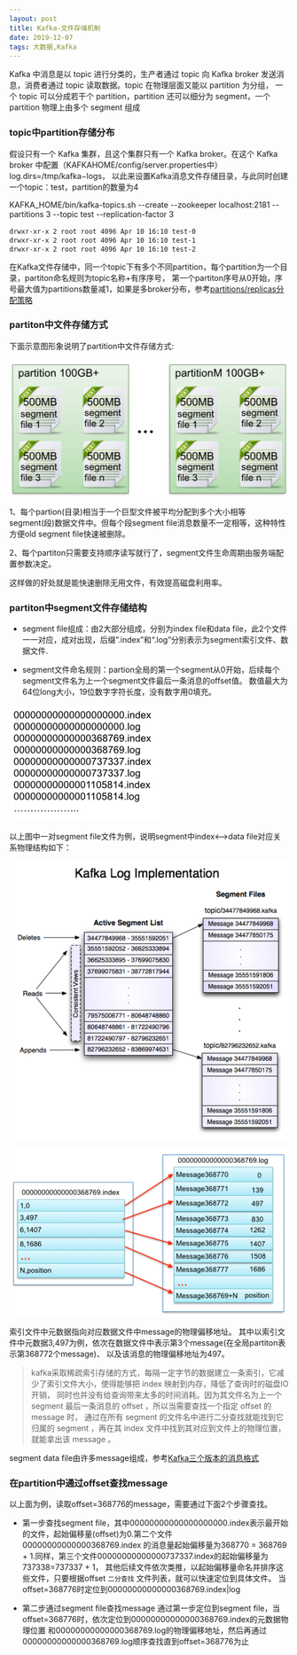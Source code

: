 ```yaml
---
layout: post
title: Kafka-文件存储机制
date: 2019-12-07
tags: 大数据,Kafka
---
```


Kafka 中消息是以 topic 进行分类的，生产者通过 topic 向 Kafka broker 发送消息，消费者通过 topic 读取数据。topic 在物理层面又能以 partition 为分组，
一个 topic 可以分成若干个 partition，partition 还可以细分为 segment，一个 partition 物理上由多个 segment 组成

### **topic中partition存储分布**

假设只有一个 Kafka 集群，且这个集群只有一个 Kafka broker。在这个 Kafka broker 中配置（KAFKAHOME/config/server.properties中）log.dirs=/tmp/kafka−logs，
以此来设置Kafka消息文件存储目录，与此同时创建一个topic：test，partition的数量为4

KAFKA_HOME/bin/kafka-topics.sh --create --zookeeper localhost:2181 --partitions 3 --topic test --replication-factor 3

```
drwxr-xr-x 2 root root 4096 Apr 10 16:10 test-0
drwxr-xr-x 2 root root 4096 Apr 10 16:10 test-1
drwxr-xr-x 2 root root 4096 Apr 10 16:10 test-2
```

在Kafka文件存储中，同一个topic下有多个不同partition，每个partition为一个目录，partiton命名规则为topic名称+有序序号，
第一个partiton序号从0开始，序号最大值为partitions数量减1，如果是多broker分布，参考[partitions/replicas分配策略](../../../2019/12/KafkaPartitonPolicy/)

### **partiton中文件存储方式**

下面示意图形象说明了partition中文件存储方式:

![](/images/posts/kafka/a1.png)

1、每个partion(目录)相当于一个巨型文件被平均分配到多个大小相等segment(段)数据文件中。但每个段segment file消息数量不一定相等，这种特性方便old segment file快速被删除。

2、每个partiton只需要支持顺序读写就行了，segment文件生命周期由服务端配置参数决定。

这样做的好处就是能快速删除无用文件，有效提高磁盘利用率。

### **partiton中segment文件存储结构**

+ segment file组成：由2大部分组成，分别为index file和data file，此2个文件一一对应，成对出现，后缀”.index”和“.log”分别表示为segment索引文件、数据文件.

+ segment文件命名规则：partion全局的第一个segment从0开始，后续每个segment文件名为上一个segment文件最后一条消息的offset值。
数值最大为64位long大小，19位数字字符长度，没有数字用0填充。

![](/images/posts/kafka/a5.png)

以上图中一对segment file文件为例，说明segment中index<—->data file对应关系物理结构如下：

![](/images/posts/kafka/kafka_log.png)

![](/images/posts/kafka/a6.png)

索引文件中元数据指向对应数据文件中message的物理偏移地址。 其中以索引文件中元数据3,497为例，依次在数据文件中表示第3个message(在全局partiton表示第368772个message)、
以及该消息的物理偏移地址为497。

> kafka采取稀疏索引存储的方式，每隔一定字节的数据建立一条索引，它减少了索引文件大小，使得能够把 index 映射到内存，降低了查询时的磁盘IO开销，
>同时也并没有给查询带来太多的时间消耗。因为其文件名为上一个segment 最后一条消息的 offset ，所以当需要查找一个指定 offset 的 message 时，
>通过在所有 segment 的文件名中进行二分查找就能找到它归属的 segment ，再在其 index 文件中找到其对应到文件上的物理位置，就能拿出该 message 。

segment data file由许多message组成，参考[Kafka三个版本的消息格式](../../../)

### **在partition中通过offset查找message**

以上面为例，读取offset=368776的message，需要通过下面2个步骤查找。

+ 第一步查找segment file，其中00000000000000000000.index表示最开始的文件，起始偏移量(offset)为0.第二个文件00000000000000368769.index
的消息量起始偏移量为368770 = 368769 + 1.同样，第三个文件00000000000000737337.index的起始偏移量为737338=737337 + 1，
其他后续文件依次类推，以起始偏移量命名并排序这些文件，只要根据offset ```二分查找``` 文件列表，就可以快速定位到具体文件。 
当offset=368776时定位到00000000000000368769.index|log

+ 第二步通过segment file查找message 通过第一步定位到segment file，当offset=368776时，依次定位到00000000000000368769.index的元数据物理位置
和00000000000000368769.log的物理偏移地址，然后再通过00000000000000368769.log顺序查找直到offset=368776为止